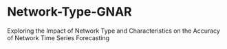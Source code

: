 # Network-Type-GNAR
Exploring the Impact of Network Type and Characteristics  on the Accuracy of Network Time Series Forecasting
